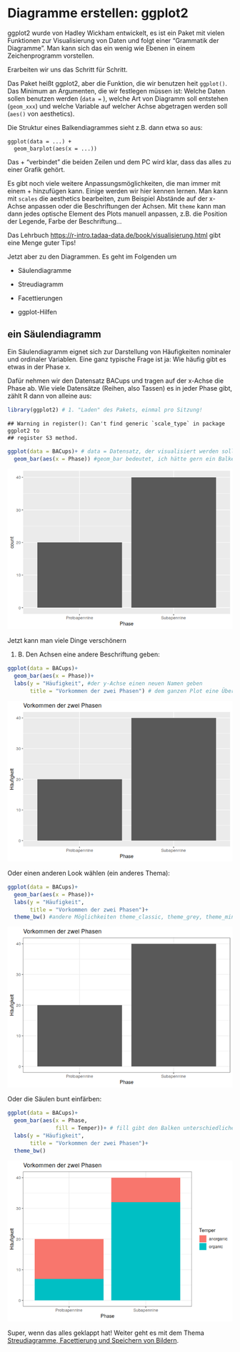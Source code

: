 # Diagramme erstellen: ggplot2

ggplot2 wurde von Hadley Wickham entwickelt, es ist ein Paket mit vielen
Funktionen zur Visualisierung von Daten und folgt einer “Grammatik der
Diagramme”. Man kann sich das ein wenig wie Ebenen in einem
Zeichenprogramm vorstellen.

Erarbeiten wir uns das Schritt für Schritt.

Das Paket heißt ggplot2, aber die Funktion, die wir benutzen heit
`ggplot()`. Das Minimum an Argumenten, die wir festlegen müssen ist:
Welche Daten sollen benutzen werden (`data =` ), welche Art von Diagramm
soll entstehen (`geom_xxx`) und welche Variable auf welcher Achse
abgetragen werden soll (`aes()` von aesthetics).

Die Struktur eines Balkendiagrammes sieht z.B. dann etwa so aus:

    ggplot(data = ...) +
      geom_barplot(aes(x = ...))
      

Das + “verbindet” die beiden Zeilen und dem PC wird klar, dass das alles
zu einer Grafik gehört.

Es gibt noch viele weitere Anpassungsmöglichkeiten, die man immer mit
einem + hinzufügen kann. Einige werden wir hier kennen lernen. Man kann
mit `scales` die aesthetics bearbeiten, zum Beispiel Abstände auf der
x-Achse anpassen oder die Beschriftungen der Achsen. Mit `theme` kann
man dann jedes optische Element des Plots manuell anpassen, z.B. die
Position der Legende, Farbe der Beschriftung…

Das Lehrbuch <https://r-intro.tadaa-data.de/book/visualisierung.html>
gibt eine Menge guter Tips!

Jetzt aber zu den Diagrammen. Es geht im Folgenden um

-   Säulendiagramme

-   Streudiagramm

-   Facettierungen

-   ggplot-Hilfen

## ein Säulendiagramm

Ein Säulendiagramm eignet sich zur Darstellung von Häufigkeiten
nominaler und ordinaler Variablen. Eine ganz typische Frage ist ja: Wie
häufig gibt es etwas in der Phase x.

Dafür nehmen wir den Datensatz BACups und tragen auf der x-Achse die
Phase ab. Wie viele Datensätze (Reihen, also Tassen) es in jeder Phase
gibt, zählt R dann von alleine aus:

``` r
library(ggplot2) # 1. "Laden" des Pakets, einmal pro Sitzung!
```

    ## Warning in register(): Can't find generic `scale_type` in package ggplot2 to
    ## register S3 method.

``` r
ggplot(data = BACups)+ # data = Datensatz, der visualisiert werden soll
  geom_bar(aes(x = Phase)) #geom_bar bedeutet, ich hätte gern ein Balkendiagramm, in der aesthetic wird festgelegt, dass auf der X-Achse die Angaben aus der Spalte Phase abgetragen werden
```

![](2h_Kurs_ggplot_Säulen_files/figure-markdown_github/erstes%20Säulendiagramm-1.png)

Jetzt kann man viele Dinge verschönern

1.  B. Den Achsen eine andere Beschriftung geben:

``` r
ggplot(data = BACups)+ 
  geom_bar(aes(x = Phase))+
  labs(y = "Häufigkeit", #der y-Achse einen neuen Namen geben
       title = "Vorkommen der zwei Phasen") # dem ganzen Plot eine Überschrift geben
```

![](2h_Kurs_ggplot_Säulen_files/figure-markdown_github/erstes%20Säulendiagramm%20mit%20Achsen-Titel-1.png)

Oder einen anderen Look wählen (ein anderes Thema):

``` r
ggplot(data = BACups)+ 
  geom_bar(aes(x = Phase))+ 
  labs(y = "Häufigkeit",
       title = "Vorkommen der zwei Phasen")+
  theme_bw() #andere Möglichkeiten theme_classic, theme_grey, theme_minimal
```

![](2h_Kurs_ggplot_Säulen_files/figure-markdown_github/erstes%20Säulendiagramm%20mit%20anderem%20Thema-1.png)

Oder die Säulen bunt einfärben:

``` r
ggplot(data = BACups)+ 
  geom_bar(aes(x = Phase, 
               fill = Temper))+ # fill gibt den Balken unterschiedliche Farben, je nach den Angaben in der Spalte Temper
  labs(y = "Häufigkeit",
       title = "Vorkommen der zwei Phasen")+
  theme_bw() 
```

![](2h_Kurs_ggplot_Säulen_files/figure-markdown_github/erstes%20Säulendiagramm%20und%20jetzt%20bunt!-1.png)

Super, wenn das alles geklappt hat! Weiter geht es mit dem Thema
[Streudiagramme, Facettierung und Speichern von
Bildern](https://github.com/SCSchmidt/lehre/blob/R-Kurs-Koblenz/analysis/paper/2h_Kurs_Streudiagramm.md).
